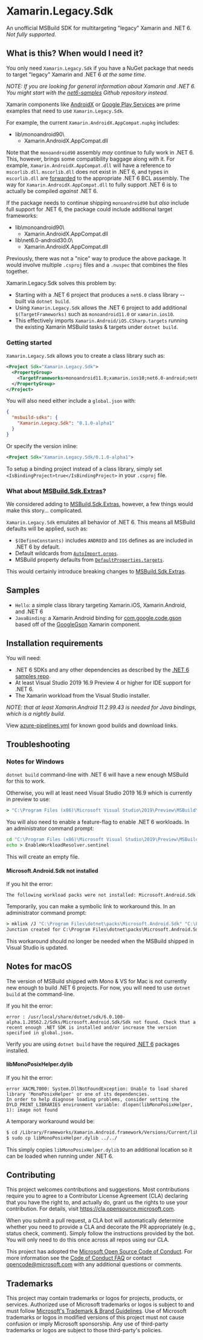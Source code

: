 # Xamarin.Legacy.Sdk

An unofficial MSBuild SDK for multitargeting "legacy" Xamarin and .NET 6.
*Not fully supported.*

## What is this? When would I need it?

You only need `Xamarin.Legacy.Sdk` if you have a NuGet package that
needs to target "legacy" Xamarin and .NET 6 *at the same time*.

*NOTE: If you are looking for general information about Xamarin and
.NET 6. You might start with the [net6-samples][net6-samples] Github
repository instead.*

Xamarin components like [AndroidX][androidx] or [Google Play
Services][gps] are prime examples that need to use
`Xamarin.Legacy.Sdk`.

For example, the current `Xamarin.AndroidX.AppCompat.nupkg` includes:

* lib\monoandroid90\
  * Xamarin.AndroidX.AppCompat.dll

Note that the `monoandroid90` assembly *may* continue to fully work in
.NET 6. This, however, brings some compatibility baggage along with
it. For example, `Xamarin.AndroidX.AppCompat.dll` will have a
reference to `mscorlib.dll`. `mscorlib.dll` does not exist in .NET 6,
and types in `mscorlib.dll` are [forwarded][type-forwards] to the
appropriate .NET 6 BCL assembly. The way for
`Xamarin.AndroidX.AppCompat.dll` to fully support .NET 6 is to
actually be compiled *against* .NET 6.

If the package needs to continue shipping `monoandroid90` but *also*
include full support for .NET 6, the package could include additional
target frameworks:

* lib\monoandroid90\
  * Xamarin.AndroidX.AppCompat.dll
* lib\net6.0-android30.0\
  * Xamarin.AndroidX.AppCompat.dll

Previously, there was not a "nice" way to produce the above package.
It would involve multiple `.csproj` files and a `.nuspec` that
combines the files together.

Xamarin.Legacy.Sdk solves this problem by:

* Starting with a .NET 6 project that produces a `net6.0` class
  library -- built via `dotnet build`.
* Using `Xamarin.Legacy.Sdk` allows the .NET 6 project to add
  additional `$(TargetFrameworks)` such as `monoandroid11.0` or
  `xamarin.ios10`.
* This effectively imports `Xamarin.Android/iOS.CSharp.targets`
  running the existing Xamarin MSBuild tasks & targets under `dotnet
  build`.

[net6-samples]: https://github.com/xamarin/net6-samples
[androidx]: https://github.com/xamarin/AndroidX
[gps]: https://github.com/xamarin/GooglePlayServicesComponents
[type-forwards]: https://docs.microsoft.com/dotnet/standard/assembly/type-forwarding

### Getting started

`Xamarin.Legacy.Sdk` allows you to create a class library such as:

```xml
<Project Sdk="Xamarin.Legacy.Sdk">
  <PropertyGroup>
    <TargetFrameworks>monoandroid11.0;xamarin.ios10;net6.0-android;net6.0-ios</TargetFrameworks>
  </PropertyGroup>
</Project>
```

You will also need either include a `global.json` with:

```json
{
  "msbuild-sdks": {
    "Xamarin.Legacy.Sdk": "0.1.0-alpha1"
  }
}
```

Or specify the version inline:

```xml
<Project Sdk="Xamarin.Legacy.Sdk/0.1.0-alpha1">
```

To setup a binding project instead of a class library, simply set
`<IsBindingProject>true</IsBindingProject>` in your `.csproj` file.

### What about [MSBuild.Sdk.Extras][sdkextras]?

We considered adding to [MSBuild.Sdk.Extras][sdkextras], however, a few things would make this story... complicated.

`Xamarin.Legacy.Sdk` emulates all behavior of .NET 6. This means all MSBuild defaults will be applied, such as:

* `$(DefineConstants)` includes `ANDROID` and `IOS` defines as are
  included in .NET 6 by default.
* Default wildcards from [`AutoImport.props`][autoimport].
* MSBuild property defaults from
  [`DefaultProperties.targets`][defaultprops].

This would certainly introduce breaking changes to [MSBuild.Sdk.Extras][sdkextras].

[sdkextras]: https://github.com/novotnyllc/MSBuildSdkExtras
[autoimport]: https://github.com/xamarin/xamarin-android/blob/15b40af7d62e0e2003d2a009576834a71967dbb2/src/Xamarin.Android.Build.Tasks/Microsoft.Android.Sdk/Sdk/AutoImport.props
[defaultprops]: https://github.com/xamarin/xamarin-android/blob/15b40af7d62e0e2003d2a009576834a71967dbb2/src/Xamarin.Android.Build.Tasks/Microsoft.Android.Sdk/targets/Microsoft.Android.Sdk.DefaultProperties.targets

## Samples

* `Hello`: a simple class library targeting Xamarin.iOS,
  Xamarin.Android, and .NET 6
* `JavaBinding`: a Xamarin.Android binding for
  [com.google.code.gson][gson] based off of the
  [GoogleGson][xamaringson] Xamarin component.

[gson]: https://mvnrepository.com/artifact/com.google.code.gson/gson/2.8.5
[xamaringson]: https://github.com/xamarin/XamarinComponents/tree/master/Android/GoogleGson/source/GoogleGson

## Installation requirements

You will need:

* .NET 6 SDKs and any other dependencies as described by the [.NET 6
  samples repo][net6-samples].
* At least Visual Studio 2019 16.9 Preview 4 or higher for IDE support
  for .NET 6.
* The Xamarin workload from the Visual Studio installer.

*NOTE: that at least Xamarin.Android 11.2.99.43 is needed for Java
bindings, which is a nightly build.*

View [azure-pipelines.yml](azure-pipelines.yml) for known good builds
and download links.

## Troubleshooting

### Notes for Windows

`dotnet build` command-line with .NET 6 will have a new enough MSBuild for this to work.

Otherwise, you will at least need Visual Studio 2019 16.9 which is currently in preview to use:

```cmd
> "C:\Program Files (x86)\Microsoft Visual Studio\2019\Preview\MSBuild\Current\Bin\MSBuild.exe" -version
```

You will also need to enable a feature-flag to enable .NET 6 workloads. In an administrator command prompt:

```cmd
cd "C:\Program Files (x86)\Microsoft Visual Studio\2019\Preview\MSBuild\Current\Bin\SdkResolvers\Microsoft.DotNet.MSBuildSdkResolver"
echo > EnableWorkloadResolver.sentinel
```

This will create an empty file.

#### Microsoft.Android.Sdk not installed

If you hit the error:

```
The following workload packs were not installed: Microsoft.Android.Sdk
```

Temporarily, you can make a symbolic link to workaround this. In an administrator command prompt:

```cmd
> mklink /J "C:\Program Files\dotnet\packs\Microsoft.Android.Sdk" "C:\Program Files\dotnet\packs\Microsoft.Android.Sdk.win-x64"
Junction created for C:\Program Files\dotnet\packs\Microsoft.Android.Sdk <<===>> C:\Program Files\dotnet\packs\Microsoft.Android.Sdk.win-x64
```

This workaround should no longer be needed when the MSBuild shipped in Visual Studio is updated.

## Notes for macOS

The version of MSBuild shipped with Mono & VS for Mac is not currently new enough to build .NET 6 projects. For now, you will need to use `dotnet build` at the command-line.

If you hit the error:

```
error : /usr/local/share/dotnet/sdk/6.0.100-alpha.1.20562.2/Sdks/Microsoft.Android.Sdk/Sdk not found. Check that a recent enough .NET SDK is installed and/or increase the version specified in global.json.
```

Verify you are using `dotnet build` have the required [.NET 6][net6-samples] packages installed.

#### libMonoPosixHelper.dylib

If you hit the error:

```
error XACML7000: System.DllNotFoundException: Unable to load shared library 'MonoPosixHelper' or one of its dependencies.
In order to help diagnose loading problems, consider setting the DYLD_PRINT_LIBRARIES environment variable: dlopen(libMonoPosixHelper, 1): image not found 
```

A temporary workaround would be:

```bash
$ cd /Library/Frameworks/Xamarin.Android.framework/Versions/Current/lib/xbuild/Xamarin/Android/lib/host-Darwin/
$ sudo cp libMonoPosixHelper.dylib ../../
```

This simply copies `libMonoPosixHelper.dylib` to an additional location so it can be loaded when running under .NET 6.

## Contributing

This project welcomes contributions and suggestions.  Most contributions require you to agree to a
Contributor License Agreement (CLA) declaring that you have the right to, and actually do, grant us
the rights to use your contribution. For details, visit https://cla.opensource.microsoft.com.

When you submit a pull request, a CLA bot will automatically determine whether you need to provide
a CLA and decorate the PR appropriately (e.g., status check, comment). Simply follow the instructions
provided by the bot. You will only need to do this once across all repos using our CLA.

This project has adopted the [Microsoft Open Source Code of Conduct](https://opensource.microsoft.com/codeofconduct/).
For more information see the [Code of Conduct FAQ](https://opensource.microsoft.com/codeofconduct/faq/) or
contact [opencode@microsoft.com](mailto:opencode@microsoft.com) with any additional questions or comments.

## Trademarks

This project may contain trademarks or logos for projects, products, or services. Authorized use of Microsoft 
trademarks or logos is subject to and must follow 
[Microsoft's Trademark & Brand Guidelines](https://www.microsoft.com/en-us/legal/intellectualproperty/trademarks/usage/general).
Use of Microsoft trademarks or logos in modified versions of this project must not cause confusion or imply Microsoft sponsorship.
Any use of third-party trademarks or logos are subject to those third-party's policies.

